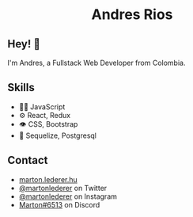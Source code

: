 <h1 align="center">
<!--   <img src="https://raw.githubusercontent.com/martonlederer/martonlederer/master/name.svg" alt="Andres Rios" /> -->
  Andres Rios
</h1>

## Hey! 👋
I'm Andres, a Fullstack Web Developer from Colombia.

## Skills
- 👨‍💻 JavaScript
- ⚙️ React, Redux
- 👁️ CSS, Bootstrap
- 💽 Sequelize, Postgresql

## Contact
- [marton.lederer.hu](https://marton.lederer.hu)
- [@martonlederer](https://twitter.com/martonlederer) on Twitter
- [@martonlederer](https://twitter.com/instagram) on Instagram
- [Marton#6513](./) on Discord
